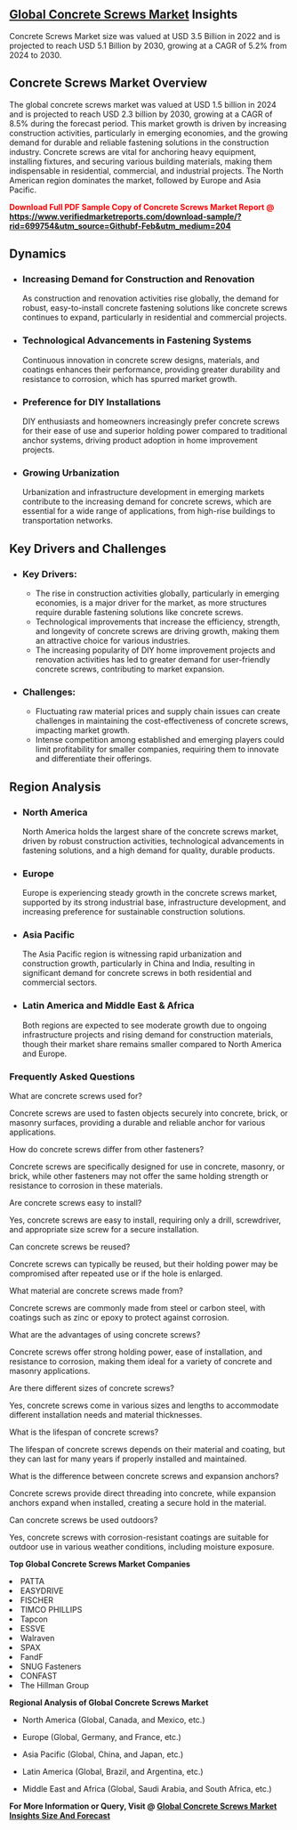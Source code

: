 <h2><a href="https://www.verifiedmarketreports.com/download-sample/?rid=699754&amp;utm_source=Githubf&amp;utm_medium=204" target="_blank">Global Concrete Screws Market</a> Insights</h2><p>Concrete Screws Market size was valued at USD 3.5 Billion in 2022 and is projected to reach USD 5.1 Billion by 2030, growing at a CAGR of 5.2% from 2024 to 2030.</p><p> <h2>Concrete Screws Market Overview</h2> <p>The global concrete screws market was valued at USD 1.5 billion in 2024 and is projected to reach USD 2.3 billion by 2030, growing at a CAGR of 8.5% during the forecast period. This market growth is driven by increasing construction activities, particularly in emerging economies, and the growing demand for durable and reliable fastening solutions in the construction industry. Concrete screws are vital for anchoring heavy equipment, installing fixtures, and securing various building materials, making them indispensable in residential, commercial, and industrial projects. The North American region dominates the market, followed by Europe and Asia Pacific.</p> <p><strong><p><span class=""><span style="color: #ff0000;"><strong>Download Full PDF Sample Copy of Concrete Screws Market Report</strong> @ </span><a href="https://www.verifiedmarketreports.com/download-sample/?rid=699754&amp;utm_source=Githubf-Feb&amp;utm_medium=204" target="_blank">https://www.verifiedmarketreports.com/download-sample/?rid=699754&amp;utm_source=Githubf-Feb&amp;utm_medium=204</a></span></p></strong></p> <h2>Dynamics</h2> <ul> <li><h3>Increasing Demand for Construction and Renovation</h3> As construction and renovation activities rise globally, the demand for robust, easy-to-install concrete fastening solutions like concrete screws continues to expand, particularly in residential and commercial projects. </li> <li><h3>Technological Advancements in Fastening Systems</h3> Continuous innovation in concrete screw designs, materials, and coatings enhances their performance, providing greater durability and resistance to corrosion, which has spurred market growth. </li> <li><h3>Preference for DIY Installations</h3> DIY enthusiasts and homeowners increasingly prefer concrete screws for their ease of use and superior holding power compared to traditional anchor systems, driving product adoption in home improvement projects. </li> <li><h3>Growing Urbanization</h3> Urbanization and infrastructure development in emerging markets contribute to the increasing demand for concrete screws, which are essential for a wide range of applications, from high-rise buildings to transportation networks. </li> </ul> <h2>Key Drivers and Challenges</h2> <ul> <li><h3>Key Drivers:</h3> <ul> <li>The rise in construction activities globally, particularly in emerging economies, is a major driver for the market, as more structures require durable fastening solutions like concrete screws.</li> <li>Technological improvements that increase the efficiency, strength, and longevity of concrete screws are driving growth, making them an attractive choice for various industries.</li> <li>The increasing popularity of DIY home improvement projects and renovation activities has led to greater demand for user-friendly concrete screws, contributing to market expansion.</li> </ul> </li> <li><h3>Challenges:</h3> <ul> <li>Fluctuating raw material prices and supply chain issues can create challenges in maintaining the cost-effectiveness of concrete screws, impacting market growth.</li> <li>Intense competition among established and emerging players could limit profitability for smaller companies, requiring them to innovate and differentiate their offerings.</li> </ul> </li> </ul> <h2>Region Analysis</h2> <ul> <li><h3>North America</h3> North America holds the largest share of the concrete screws market, driven by robust construction activities, technological advancements in fastening solutions, and a high demand for quality, durable products. </li> <li><h3>Europe</h3> Europe is experiencing steady growth in the concrete screws market, supported by its strong industrial base, infrastructure development, and increasing preference for sustainable construction solutions. </li> <li><h3>Asia Pacific</h3> The Asia Pacific region is witnessing rapid urbanization and construction growth, particularly in China and India, resulting in significant demand for concrete screws in both residential and commercial sectors. </li> <li><h3>Latin America and Middle East & Africa</h3> Both regions are expected to see moderate growth due to ongoing infrastructure projects and rising demand for construction materials, though their market share remains smaller compared to North America and Europe.</li> </ul> <h3>Frequently Asked Questions</h3> <p>What are concrete screws used for?</p> <p>Concrete screws are used to fasten objects securely into concrete, brick, or masonry surfaces, providing a durable and reliable anchor for various applications.</p> <p>How do concrete screws differ from other fasteners?</p> <p>Concrete screws are specifically designed for use in concrete, masonry, or brick, while other fasteners may not offer the same holding strength or resistance to corrosion in these materials.</p> <p>Are concrete screws easy to install?</p> <p>Yes, concrete screws are easy to install, requiring only a drill, screwdriver, and appropriate size screw for a secure installation.</p> <p>Can concrete screws be reused?</p> <p>Concrete screws can typically be reused, but their holding power may be compromised after repeated use or if the hole is enlarged.</p> <p>What material are concrete screws made from?</p> <p>Concrete screws are commonly made from steel or carbon steel, with coatings such as zinc or epoxy to protect against corrosion.</p> <p>What are the advantages of using concrete screws?</p> <p>Concrete screws offer strong holding power, ease of installation, and resistance to corrosion, making them ideal for a variety of concrete and masonry applications.</p> <p>Are there different sizes of concrete screws?</p> <p>Yes, concrete screws come in various sizes and lengths to accommodate different installation needs and material thicknesses.</p> <p>What is the lifespan of concrete screws?</p> <p>The lifespan of concrete screws depends on their material and coating, but they can last for many years if properly installed and maintained.</p> <p>What is the difference between concrete screws and expansion anchors?</p> <p>Concrete screws provide direct threading into concrete, while expansion anchors expand when installed, creating a secure hold in the material.</p> <p>Can concrete screws be used outdoors?</p> <p>Yes, concrete screws with corrosion-resistant coatings are suitable for outdoor use in various weather conditions, including moisture exposure.</p> </p><p><strong>Top Global Concrete Screws Market Companies</strong></p><div data-test-id=""><p><li>PATTA</li><li> EASYDRIVE</li><li> FISCHER</li><li> TIMCO PHILLIPS</li><li> Tapcon</li><li> ESSVE</li><li> Walraven</li><li> SPAX</li><li> FandF</li><li> SNUG Fasteners</li><li> CONFAST</li><li> The Hillman Group</li></p><div><strong>Regional Analysis of&nbsp;Global Concrete Screws Market</strong></div><ul><li dir="ltr"><p dir="ltr">North America&nbsp;(Global, Canada, and Mexico, etc.)</p></li><li dir="ltr"><p dir="ltr">Europe (Global, Germany, and France, etc.)</p></li><li dir="ltr"><p dir="ltr">Asia Pacific&nbsp;(Global, China, and Japan, etc.)</p></li><li dir="ltr"><p dir="ltr">Latin America&nbsp;(Global, Brazil, and Argentina, etc.)</p></li><li dir="ltr">Middle East and Africa&nbsp;(Global, Saudi Arabia, and South Africa, etc.)</li></ul><p><strong>For More Information or Query, Visit @&nbsp;</strong><strong><a href="https://www.verifiedmarketreports.com/product/concrete-screws-market/?utm_source=Githubf&amp;utm_medium=204" target="_blank">Global Concrete Screws Market Insights Size And Forecast</a></strong></p></div>
